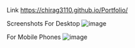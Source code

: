 Link 
https://chirag3110.github.io/Portfolio/

Screenshots
For Desktop
![image](https://user-images.githubusercontent.com/56937775/100757616-9b094b80-3414-11eb-8d33-fb1af7336052.png)

For Mobile Phones
![image](https://user-images.githubusercontent.com/56937775/100757724-b6745680-3414-11eb-87e6-fc3a10e60ab2.png)
